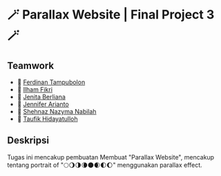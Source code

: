 # 🪄 Parallax Website | Final Project 3 🪄

## Teamwork
- 👤 [Ferdinan Tampubolon]()
- 👤 [Ilham Fikri]()
- 👤 [Jenita Berliana]()
- 👤 [Jennifer Arianto]()
- 👤 [Shehnaz Nazyma Nabilah]()
- 👤 [Taufik Hidayatulloh]()

## Deskripsi
Tugas ini mencakup pembuatan Membuat "Parallax Website", mencakup tentang portrait of "🌕🌖🌗🌘🌑🌒🌓🌔" menggunakan parallax effect.

